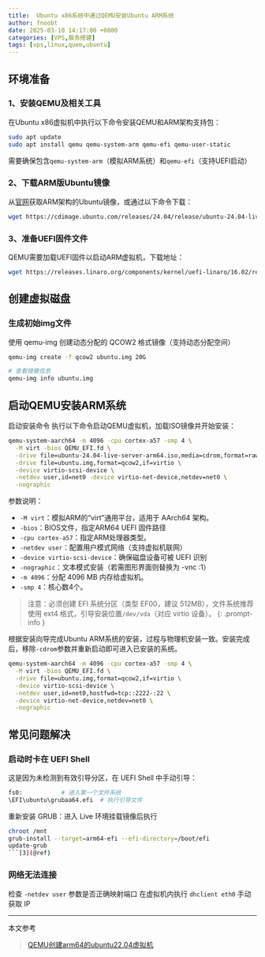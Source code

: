 ```yaml
---
title:  Ubuntu x86系统中通过QEMU安装Ubuntu ARM系统
author: fnoobt
date: 2025-03-10 14:17:00 +0800
categories: [VPS,服务搭建]
tags: [vps,linux,quem,ubuntu]
---
```


## 环境准备
### 1、安装QEMU及相关工具
在Ubuntu x86虚拟机中执行以下命令安装QEMU和ARM架构支持包：
```bash
sudo apt update
sudo apt install qemu qemu-system-arm qemu-efi qemu-user-static
```

需要确保包含`qemu-system-arm`（模拟ARM系统）和`qemu-efi`（支持UEFI启动）

### 2、下载ARM版Ubuntu镜像
从[官网](https://cdimage.ubuntu.com/releases/)获取ARM架构的Ubuntu镜像，或通过以下命令下载：
```bash
wget https://cdimage.ubuntu.com/releases/24.04/release/ubuntu-24.04-live-server-arm64.iso
```
### 3、准备UEFI固件文件
QEMU需要加载UEFI固件以启动ARM虚拟机，下载地址：
```bash
wget https://releases.linaro.org/components/kernel/uefi-linaro/16.02/release/qemu64/QEMU_EFI.fd
```

## 创建虚拟磁盘
### 生成初始img文件
使用 qemu-img 创建动态分配的 QCOW2 格式镜像（支持动态分配空间）
```bash
qemu-img create -f qcow2 ubuntu.img 20G

# 查看镜像信息
qemu-img info ubuntu.img
```

## 启动QEMU安装ARM系统
​启动安装命令
执行以下命令启动QEMU虚拟机，加载ISO镜像并开始安装：
```bash
qemu-system-aarch64 -m 4096 -cpu cortex-a57 -smp 4 \
  -M virt -bios QEMU_EFI.fd \
  -drive file=ubuntu-24.04-live-server-arm64.iso,media=cdrom,format=raw \
  -drive file=ubuntu.img,format=qcow2,if=virtio \
  -device virtio-scsi-device \
  -netdev user,id=net0 -device virtio-net-device,netdev=net0 \
  -nographic
```

​参数说明：
- `-M virt`：模拟ARM的“virt”通用平台，适用于 AArch64 架构。
- `-bios`：BIOS文件，指定ARM64 UEFI 固件路径
- `-cpu cortex-a57`：指定ARM处理器类型。
- `-netdev user`：配置用户模式网络（支持虚拟机联网）
- `-device virtio-scsi-device`：确保磁盘设备可被 UEFI 识别
- `-nographic`：文本模式安装（若需图形界面则替换为 -vnc :1）
- `-m 4096`：分配 4096 MB 内存给虚拟机。
- `-smp 4`：核心数4个。
  
> 注意：​必须创建 EFI 系统分区​（类型 EF00，建议 512MB），文件系统推荐使用 ext4 格式，引导安装位置`/dev/vda`（对应 virtio 设备）。
{: .prompt-info }  

根据安装向导完成Ubuntu ARM系统的安装，过程与物理机安装一致。安装完成后，移除`-cdrom`参数并重新启动即可进入已安装的系统。
```bash
qemu-system-aarch64 -m 4096 -cpu cortex-a57 -smp 4 \
  -M virt -bios QEMU_EFI.fd \
  -drive file=ubuntu.img,format=qcow2,if=virtio \
  -device virtio-scsi-device \
  -netdev user,id=net0,hostfwd=tcp::2222-:22 \
  -device virtio-net-device,netdev=net0 \
  -nographic
```

## 常见问题解决
### ​启动时卡在 UEFI Shell
这是因为未检测到有效引导分区，在 UEFI Shell 中手动引导：
```bash
fs0:           # 进入第一个文件系统
\EFI\ubuntu\grubaa64.efi  # 执行引导文件
```

重新安装 GRUB：进入 Live 环境挂载镜像后执行
```bash
chroot /mnt
grub-install --target=arm64-efi --efi-directory=/boot/efi
update-grub
```[3](@ref)
```

### 网络无法连接
检查 `-netdev user` 参数是否正确映射端口
在虚拟机内执行 `dhclient eth0` 手动获取 IP

****

本文参考

> [QEMU创建arm64的ubuntu22.04虚拟机](https://blog.csdn.net/weixin_40837318/article/details/136737347)